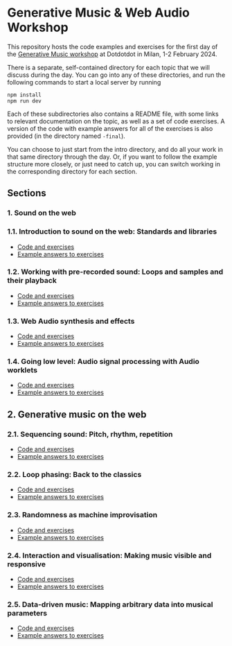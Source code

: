 # Generative Music & Web Audio Workshop

This repository hosts the code examples and exercises for the first day of the [Generative Music workshop](https://www.eventbrite.it/e/biglietti-connection-by-dotdotdot-generative-music-with-tero-parviainen-796668616277) at Dotdotdot in Milan, 1-2 February 2024.

There is a separate, self-contained directory for each topic that we will discuss during the day. You can go into any of these directories, and run the following commands to start a local server by running

```
npm install
npm run dev
```

Each of these subdirectories also contains a README file, with some links to relevant documentation on the topic, as well as a set of code exercises. A version of the code with example answers for all of the exercises is also provided (in the directory named `-final`).

You can choose to just start from the intro directory, and do all your work in that same directory through the day. Or, if you want to follow the example structure more closely, or just need to catch up, you can switch working in the corresponding directory for each section.

## Sections

### 1. Sound on the web

### 1.1. Introduction to sound on the web: Standards and libraries

- [Code and exercises](/1-1-intro)
- [Example answers to exercises](/1-1-intro-final)

### 1.2. Working with pre-recorded sound: Loops and samples and their playback

- [Code and exercises](/1-2-sample-loops)
- [Example answers to exercises](/1-2-sample-loops-final)

### 1.3. Web Audio synthesis and effects

- [Code and exercises](/1-3-synthesis)
- [Example answers to exercises](/1-3-synthesis-final)

### 1.4. Going low level: Audio signal processing with Audio worklets

- [Code and exercises](/1-4-worklets)
- [Example answers to exercises](/1-4-worklets-final)

## 2. Generative music on the web

### 2.1. Sequencing sound: Pitch, rhythm, repetition

- [Code and exercises](/2-1-pitch-rhythm)
- [Example answers to exercises](/2-1-pitch-rhythm-final)

### 2.2. Loop phasing: Back to the classics

- [Code and exercises](/2-2-loop-phasing)
- [Example answers to exercises](/2-2-loop-phasing-final)

### 2.3. Randomness as machine improvisation

- [Code and exercises](/2-3-randomness)
- [Example answers to exercises](/2-3-randomness-final)

### 2.4. Interaction and visualisation: Making music visible and responsive

- [Code and exercises](/2-4-interact)
- [Example answers to exercises](/2-4-interact-final)

### 2.5. Data-driven music: Mapping arbitrary data into musical parameters

- [Code and exercises](/2-5-data)
- [Example answers to exercises](/2-5-data-final)
